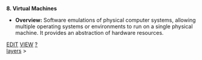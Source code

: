 <br>


**8. Virtual Machines**

* **Overview:** Software emulations of physical computer systems, allowing multiple operating systems or environments to run on a single physical machine. It provides an abstraction of hardware resources.

<span class="top-right">
<a class="abtn btn" href="http://localhost:3000/code/BLOGIT/layers/virtual_machines.md">EDIT</a>
<a class="abtn btn" href="http://localhost:3000/view/BLOGIT/layers/virtual_machines.md">VIEW</a>
<a class="abtn btn" href="http://localhost:3000/code/MIG1/help/UsingTheWiki.md">?</a>
</span>
<link rel="stylesheet" href="../styles.css">
<div class="breadcrumb-menu"><a href="../layers/README.md">layers</a> &gt; </div>
